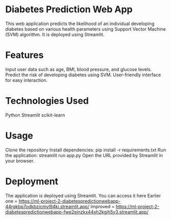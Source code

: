 # Diabetes Prediction Web App
This web application predicts the likelihood of an individual developing diabetes based on various health parameters using Support Vector Machine (SVM) algorithm. It is deployed using Streamlit.

# Features
Input user data such as age, BMI, blood pressure, and glucose levels.
Predict the risk of developing diabetes using SVM.
User-friendly interface for easy interaction.

# Technologies Used
Python
Streamlit
scikit-learn

# Usage
Clone the repository
Install dependencies: pip install -r requirements.txt
Run the application: streamlit run app.py
Open the URL provided by Streamlit in your browser.

# Deployment
The application is deployed using Streamlit. You can access it here 
Earlier one = https://ml-project-2-diabetespredictionwebapp-44rgkbp7odkbzjcmyl94ki.streamlit.app/
Improved = https://ml-project-2-diabetespredictionwebapp-fwe2ejnzkx44xh2kgjh5y3.streamlit.app/
